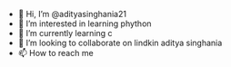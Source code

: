 - 👋 Hi, I’m @adityasinghania21
- 👀 I’m interested in learning phython
- 🌱 I’m currently learning c
- 💞️ I’m looking to collaborate on lindkin aditya singhania
- 📫 How to reach me 

<!---
adityasinghania21/adityasinghania21 is a ✨ special ✨ repository because its `README.md` (this file) appears on your GitHub profile.
You can click the Preview link to take a look at your changes.
--->

